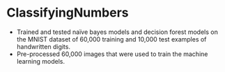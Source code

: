 # ClassifyingNumbers

-	Trained and tested naïve bayes models and decision forest models on the MNIST dataset of 60,000 training and 10,000 test examples of handwritten digits.
-	Pre-processed 60,000 images that were used to train the machine learning models.
